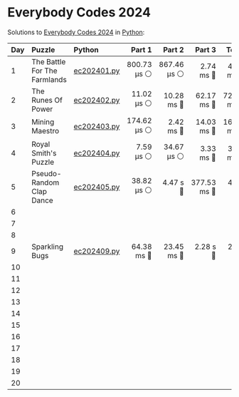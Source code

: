 # Everybody Codes 2024

Solutions to [Everybody Codes 2024](https://everybody.codes/event/2024/) in [Python](https://www.python.org/):

| Day  | Puzzle                       | Python                                                     |      Part 1 |      Part 2 |      Part 3 |      Total |
| :--- | :--------------------------- | :--------------------------------------------------------- | ----------: | ----------: | ----------: | ---------: |
| 1    | The Battle For The Farmlands | [ec202401.py](01_the_battle_for_the_farmlands/ec202401.py) | 800.73 μs ⚪️ | 867.46 μs ⚪️ |   2.74 ms 🔵 |  4.40 ms 🔵 |
| 2    | The Runes Of Power           | [ec202402.py](02_the_runes_of_power/ec202402.py)           |  11.02 μs ⚪️ |  10.28 ms 🔵 |  62.17 ms 🔵 | 72.47 ms 🔵 |
| 3    | Mining Maestro               | [ec202403.py](03_mining_maestro/ec202403.py)               | 174.62 μs ⚪️ |   2.42 ms 🔵 |  14.03 ms 🔵 | 16.62 ms 🔵 |
| 4    | Royal Smith's Puzzle         | [ec202404.py](04_royal_smiths_puzzle/ec202404.py)          |   7.59 μs ⚪️ |  34.67 μs ⚪️ |   3.33 ms 🔵 |  3.38 ms 🔵 |
| 5    | Pseudo-Random Clap Dance     | [ec202405.py](05_pseudo-random_clap_dance/ec202405.py)     |  38.82 μs ⚪️ |    4.47 s 🔴 | 377.53 ms 🔵 |   4.85 s 🔴 |
| 6    |                              |                                                            |             |             |             |            |
| 7    |                              |                                                            |             |             |             |            |
| 8    |                              |                                                            |             |             |             |            |
| 9    | Sparkling Bugs               | [ec202409.py](09_sparkling_bugs/ec202409.py)               |  64.38 ms 🔵 |  23.45 ms 🔵 |    2.28 s 🔴 |   2.37 s 🔴 |
| 10   |                              |                                                            |             |             |             |            |
| 11   |                              |                                                            |             |             |             |            |
| 12   |                              |                                                            |             |             |             |            |
| 13   |                              |                                                            |             |             |             |            |
| 14   |                              |                                                            |             |             |             |            |
| 15   |                              |                                                            |             |             |             |            |
| 16   |                              |                                                            |             |             |             |            |
| 17   |                              |                                                            |             |             |             |            |
| 18   |                              |                                                            |             |             |             |            |
| 19   |                              |                                                            |             |             |             |            |
| 20   |                              |                                                            |             |             |             |            |
